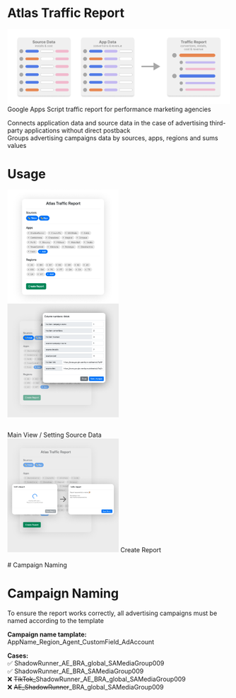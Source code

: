 # Atlas Traffic Report
<img src="./readme-slides/concept_schema.png"> 
Google Apps Script traffic report for performance marketing agencies<br>

Connects application data and source data in the case of advertising third-party applications without direct postback<br>
Groups advertising campaigns data by sources, apps, regions and sums values<br>


# Usage

<img src="./readme-slides/main_screen.png" style="width: 50%; display: flex;"><img src="./readme-slides/source_settings.png" style="width: 50%; display: flex;">

<br>
Main View / Setting Source Data
<br>
<img src="./readme-slides/creating_report.png" style="width: 50%;"> Create Report
<br>
<br>
# Campaign Naming
<br>


# Campaign Naming
To ensure the report works correctly, all advertising campaigns must be named according to the template

<b>Campaign name tamplate:</b>
AppName_Region_Agent_CustomField_AdAccount

<b>Cases:</b>
<br>
✅ ShadowRunner_AE_BRA_global_SAMediaGroup009 <br>
✅ ShadowRunner_AE_BRA_SAMediaGroup009 <br>
❌ <strike>TikTok_</strike>ShadowRunner_AE_BRA_global_SAMediaGroup009 <br>
❌ <strike>AE_ShadowRunner</strike>_BRA_global_SAMediaGroup009 <br>
